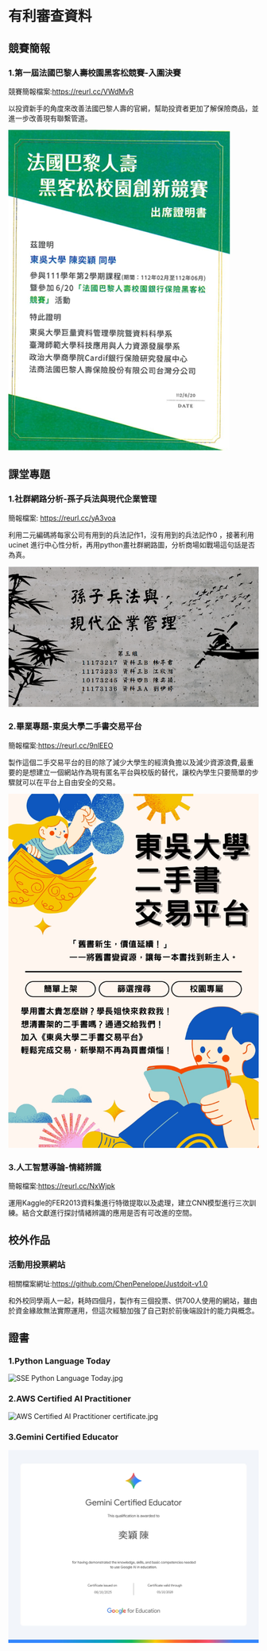 # 有利審查資料

## 競賽簡報

  ### 1.第一屆法國巴黎人壽校園黑客松競賽-**入圍決賽**
  
  競賽簡報檔案:https://reurl.cc/VWdMvR
  
  以投資新手的角度來改善法國巴黎人壽的官網，幫助投資者更加了解保險商品，並進一步改善現有聯繫管道。
  
  ![法巴.png](https://github.com/ChenPenelope/Application-Materials/blob/main/%E6%B3%95%E5%B7%B4.png)

  
  
## 課堂專題

  ### 1.社群網路分析-孫子兵法與現代企業管理

  簡報檔案: https://reurl.cc/yA3voa

  利用二元編碼將每家公司有用到的兵法記作1，沒有用到的兵法記作0 ，接著利用ucinet 進行中心性分析，再用python畫社群網路圖，分析商場如戰場這句話是否為真。

  ![孫子兵法與現代企業管理.png](https://github.com/ChenPenelope/Application-Materials/blob/main/%E5%AD%AB%E5%AD%90%E5%85%B5%E6%B3%95%E8%88%87%E7%8F%BE%E4%BB%A3%E4%BC%81%E6%A5%AD%E7%AE%A1%E7%90%86.png)

  ### 2.畢業專題-東吳大學二手書交易平台

  簡報檔案:https://reurl.cc/9nlEEO

  製作這個二手交易平台的目的除了減少大學生的經濟負擔以及減少資源浪費,最重要的是想建立一個網站作為現有匿名平台與校版的替代，讓校內學生只要簡單的步驟就可以在平台上自由安全的交易。

  ![113資料科學系專題實作成果海報.jpg](https://github.com/ChenPenelope/Application-Materials/blob/main/113%E8%B3%87%E6%96%99%E7%A7%91%E5%AD%B8%E7%B3%BB%E5%B0%88%E9%A1%8C%E5%AF%A6%E4%BD%9C%E6%88%90%E6%9E%9C%E6%B5%B7%E5%A0%B1.jpg)

  ### 3.人工智慧導論-情緒辨識

  簡報檔案:https://reurl.cc/NxWjpk

  運用Kaggle的FER2013資料集進行特徵提取以及處理，建立CNN模型進行三次訓練。結合文獻進行探討情緒辨識的應用是否有可改進的空間。

  ## 校外作品

  ### 活動用投票網站

  相關檔案網址:https://github.com/ChenPenelope/Justdoit-v1.0

  和外校同學兩人一起，耗時四個月，製作有三個投票、供700人使用的網站，雖由於資金緣故無法實際運用，但這次經驗加強了自己對於前後端設計的能力與概念。

  ## 證書

  ### 1.Python Language Today

  ![SSE Python Language Today.jpg](https://github.com/ChenPenelope/Application-Materials/blob/main/SSE%20Python%20Language%20Today.jpg)
  
  ### 2.AWS Certified AI Practitioner

  ![AWS Certified AI Practitioner certificate.jpg
](https://github.com/ChenPenelope/Application-Materials/blob/main/AWS%20Certified%20AI%20Practitioner%20certificate.jpg)
  
  ### 3.Gemini Certified Educator

  ![Gemini Certified Educator.png](https://github.com/ChenPenelope/Application-Materials/blob/main/Gemini%20Certified%20Educator.jpg)
